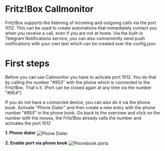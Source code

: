 # Fritz!Box Callmonitor

Fritz!Box supports the listening of incoming and outgoing calls via the port 1012. This can be used to create automations that immediately contact you when you receive a call, even if you are not at home. Via the built-in Telegram Notifications service, you can also conveniently send push notifications with your own text which can be created over the config.json

# First steps

Before you can use Callmonitor you have to activate port 1012. You do that by calling the number "#95*5*" with the phone which is connected to the Fritz!Box. That's it. (Port can be closed again at any time via the number "#95*4*")

If you do not have a connected device, you can also do it via the phone book. Activate "Phone Dialer" and then create a new entry with the phone number "#95*5*" in the phone book. Go back to the overview and click on the number with the mouse, the Fritz!Box already calls the number and activates the port 1012

**1. Phone dialer**
<img src="https://github.com/SeydX/homebridge-fritz-platform/blob/master/docs/images/dialer.png" align="center" alt="Phone Dialer">


**2. Enable port via phone book**
<img src="https://github.com/SeydX/homebridge-fritz-platform/tree/master/docs/images" align="center" alt="Phonebook ports">

